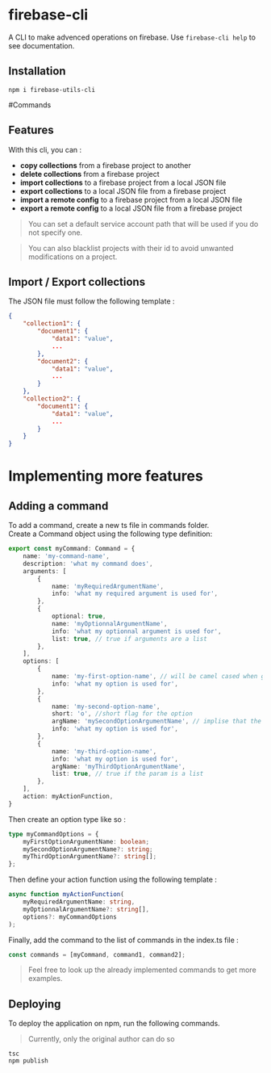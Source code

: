 # firebase-cli

A CLI to make advenced operations on firebase. Use `firebase-cli help` to see documentation. 

## Installation

```shell
npm i firebase-utils-cli
```

#Commands

## Features
With this cli, you can :
- **copy collections** from a firebase project to another
- **delete collections** from a firebase project
- **import collections** to a firebase project from a local JSON file
- **export collections** to a local JSON file from a firebase project
- **import a remote config** to a firebase project from a local JSON file
- **export a remote config** to a local JSON file from a firebase project

>You can set a default service account path that will be used if you do not specify one.

>You can also blacklist projects with their id to avoid unwanted modifications on a project.

## Import / Export collections

The JSON file must follow the following template :
```json
{
    "collection1": {
        "document1": {
            "data1": "value",
            ...
        },
        "document2": {
            "data1": "value",
            ...
        }
    },
    "collection2": {
        "document1": {
            "data1": "value",
            ...
        }
    }
}
```

# Implementing more features

## Adding a command

To add a command, create a new ts file in commands folder.\
Create a Command object using the following type definition:
```typescript
export const myCommand: Command = {
    name: 'my-command-name',
    description: 'what my command does',
    arguments: [
        {
            name: 'myRequiredArgumentName',
            info: 'what my required argument is used for',
        },
        {
            optional: true,
            name: 'myOptionnalArgumentName',
            info: 'what my optionnal argument is used for',
            list: true, // true if arguments are a list
        },
    ],
    options: [
        {
            name: 'my-first-option-name', // will be camel cased when given in options
            info: 'what my option is used for',
        },
        {
            name: 'my-second-option-name',
            short: 'o', //short flag for the option
            argName: 'mySecondOptionArgumentName', // implise that the option needs an argument
            info: 'what my option is used for',
        },
        { 
            name: 'my-third-option-name',
            info: 'what my option is used for',
            argName: 'myThirdOptionArgumentName',
            list: true, // true if the param is a list
        },
    ],
    action: myActionFunction,
}
```

Then create an option type like so :
```typescript
type myCommandOptions = {
    myFirstOptionArgumentName: boolean;
    mySecondOptionArgumentName?: string;
    myThirdOptionArgumentName?: string[];
};
```

Then define your action function using the following template :
```typescript
async function myActionFunction(
    myRequiredArgumentName: string,
    myOptionnalArgumentName?: string[],
    options?: myCommandOptions
);
```

Finally, add the command to the list of commands in the index.ts file :
```typescript
const commands = [myCommand, command1, command2];
```

> Feel free to look up the already implemented commands to get more examples.

## Deploying

To deploy the application on npm, run the following commands. 
> Currently, only the original author can do so
```shell
tsc
npm publish
```

